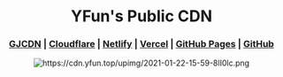 <h1 align="center">YFun's Public CDN</h1>
<h3 align="center">
  <a href="https://gjcdn.com">GJCDN</a> |  <a href="https://cloudflare.com">Cloudflare</a> | <a href="https://www.netlify.com">Netlify</a> | 
  <a href="https://vercel.com">Vercel</a> | <a href="https://pages.github.com">GitHub Pages</a> | <a href="https://github.com">GitHub</a>
</h3>
<p align="center">
<img src="https://cdn.yfun.top/upimg/2021-01-22-15-59-8lI0lc.png" alt="https://cdn.yfun.top/upimg/2021-01-22-15-59-8lI0lc.png">
</p>
